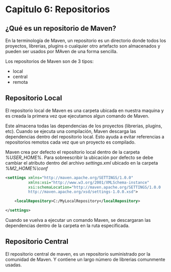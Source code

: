 # Capitulo 6: Repositorios

## ¿Qué es un repositorio de Maven?

En la terminología de Maven, un repositorio es un directorio donde todos los proyectos, librerias, plugins o cualquier otro artefacto son almacenados y pueden ser usados por MAven de una forma sencilla.

Los repositorios de Maven son de 3 tipos:

- local
- central
- remota

## Repositorio Local

El repositorio local de Maven es una carpeta ubicada en nuestra maquina y es creada la primera vez que ejecutamos algun comando de Maven.

Este almacena todas las dependencias de los proyectos (librerias, plugins, etc). Cuando se ejecuta una compilación, Maven descarga las dependencias dentro del repositorio local. Esto ayuda a evitar referencias a repositorios remotos cada vez que un proyecto es compilado.

Maven crea por defecto el repositorio local dentro de la carpeta *%USER_HOME%*. Para sobreescribir la ubicación por defecto se debe cambiar el atributo dentro del archivo *settings.xml* ubicado en la carpeta *%M2_HOME%\conf*

```xml
<settings xmlns="http://maven.apache.org/SETTINGS/1.0.0"
          xmlns:xsi="http://www.w3.org/2001/XMLSchema-instance"
          xsi:schemaLocation="http://maven.apache.org/SETTINGS/1.0.0
          http://maven.apache.org/xsd/settings-1.0.0.xsd">

    <localRepository>C:/MyLocalRepository</localRepository>

</settings>
```

Cuando se vuelva a ejecutar un comando Maven, se descargaran las dependencias dentro de la carpeta en la ruta especificada.

## Repositorio Central

El repositorio central de maven, es un repositorio suministrado por la comunidad de Maven. Y contiene un largo número de librerias comunmente usadas.


